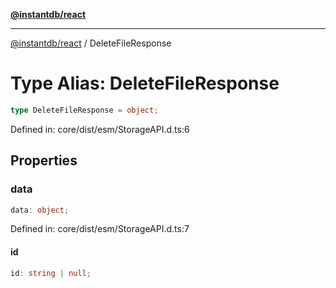 [**@instantdb/react**](../README.md)

***

[@instantdb/react](../packages.md) / DeleteFileResponse

# Type Alias: DeleteFileResponse

```ts
type DeleteFileResponse = object;
```

Defined in: core/dist/esm/StorageAPI.d.ts:6

## Properties

### data

```ts
data: object;
```

Defined in: core/dist/esm/StorageAPI.d.ts:7

#### id

```ts
id: string | null;
```
